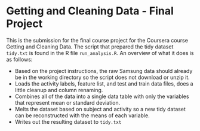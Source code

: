 # Getting and Cleaning Data - Final Project

This is the submission for the final course project for the Coursera course Getting and Cleaning Data.
The script that prepared the tidy dataset `tidy.txt` is found in the R file `run_analysis.R`. An overview of what it does is as follows:

* Based on the project instructions, the raw Samsung data should already be in the working directory so the script does not download or unzip it.
* Loads the activity labels, feature list, and test and train data files, does a little cleanup and column renaming.
* Combines all of the data into a single data table with only the variables that represent mean or standard deviation.
* Melts the dataset based on subject and activity so a new tidy dataset can be reconstructed with the means of each variable.
* Writes out the resulting dataset to `tidy.txt`

